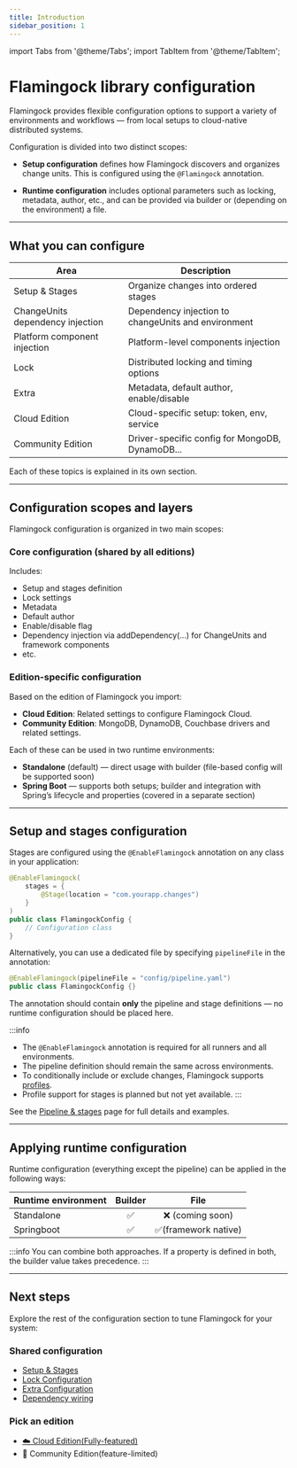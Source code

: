 ```yaml
---
title: Introduction
sidebar_position: 1
---
```


import Tabs from '@theme/Tabs';
import TabItem from '@theme/TabItem';

# Flamingock library configuration

Flamingock provides flexible configuration options to support a variety of environments and workflows — from local setups to cloud-native distributed systems.

Configuration is divided into two distinct scopes:

- **Setup configuration** defines how Flamingock discovers and organizes change units. This is configured using the `@Flamingock` annotation.

- **Runtime configuration** includes optional parameters such as locking, metadata, author, etc., and can be provided via builder or (depending on the environment) a file.

---

## What you can configure

| Area                             | Description                                         |
|----------------------------------|-----------------------------------------------------|
| Setup & Stages                   | Organize changes into ordered stages                |
| ChangeUnits dependency injection | Dependency injection to changeUnits and environment |
| Platform component injection     | Platform-level components injection                 |
| Lock                             | Distributed locking and timing options              |
| Extra                            | Metadata, default author, enable/disable            |
| Cloud Edition                    | Cloud-specific setup: token, env, service           |
| Community Edition                | Driver-specific config for MongoDB, DynamoDB...     |


Each of these topics is explained in its own section.

---

## Configuration scopes and layers

Flamingock configuration is organized in two main scopes:
### Core configuration (shared by all editions)
Includes:
- Setup and stages definition
- Lock settings
- Metadata
- Default author
- Enable/disable flag
- Dependency injection via addDependency(...) for ChangeUnits and framework components
- etc.

### Edition-specific configuration
Based on the edition of Flamingock you import:
- **Cloud Edition**: Related settings to configure Flamingock Cloud.
- **Community Edition**: MongoDB, DynamoDB, Couchbase drivers and related settings.

Each of these can be used in two runtime environments:
- **Standalone** (default) — direct usage with builder (file-based config will be supported soon)
- **Spring Boot** — supports both setups; builder and integration with Spring’s lifecycle and properties (covered in a separate section)

---

## Setup and stages configuration

Stages are configured using the `@EnableFlamingock` annotation on any class in your application:

```java
@EnableFlamingock(
    stages = {
        @Stage(location = "com.yourapp.changes")
    }
)
public class FlamingockConfig {
    // Configuration class
}
```

Alternatively, you can use a dedicated file by specifying `pipelineFile` in the annotation:
```java
@EnableFlamingock(pipelineFile = "config/pipeline.yaml")
public class FlamingockConfig {}
```

The annotation should contain **only** the pipeline and stage definitions — no runtime configuration should be placed here.

:::info
- The `@EnableFlamingock` annotation is required for all runners and all environments.
- The pipeline definition should remain the same across environments.
- To conditionally include or exclude changes, Flamingock supports [profiles](../frameworks/springboot-integration/profiles.md).
- Profile support for stages is planned but not yet available.
:::

See the [Pipeline & stages](setup-and-stages.md) page for full details and examples.


---

## Applying runtime configuration
Runtime configuration (everything except the pipeline) can be applied in the following ways:

| Runtime environment |  Builder  |         File          |
|---------------------|:---------:|:---------------------:|
| Standalone          |     ✅     |    ❌ (coming soon)    |
| Springboot          |     ✅     |  ✅(framework native)  |

:::info
You can combine both approaches. If a property is defined in both, the builder value takes precedence.
:::

---

## Next steps

Explore the rest of the configuration section to tune Flamingock for your system:

### Shared configuration
- [Setup & Stages](./setup-and-stages.md)
- [Lock Configuration](./lock-configuration.md)
- [Extra Configuration](./extra-configuration.md)
- [Dependency wiring](./changeunit-dependency-injection.md)

### Pick an edition
- [☁️ Cloud Edition(Fully-featured)](../cloud-edition/cloud-edition.md)
- 🧪 Community Edition(feature-limited)

